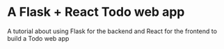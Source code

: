 # A Flask + React Todo web app
A tutorial about using Flask for the backend and React for the frontend to build a Todo web app
